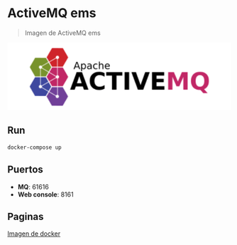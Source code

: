 # ActiveMQ ems

> Imagen de ActiveMQ ems

![alt text](img/activemq.png)

## Run

```sh
docker-compose up
```

## Puertos

* **MQ**: 61616
* **Web console**: 8161

## Paginas

[Imagen de docker](https://hub.docker.com/r/rmohr/activemq/)
